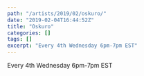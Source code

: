 ```yaml
---
path: "/artists/2019/02/oskuro/"
date: "2019-02-04T16:44:52Z"
title: "Oskuro"
categories: []
tags: []
excerpt: "Every 4th Wednesday 6pm-7pm EST"
---
```


Every 4th Wednesday 6pm-7pm EST